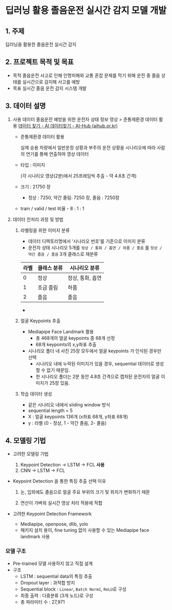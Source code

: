 # 딥러닝 활용 졸음운전 실시간 감지 모델 개발

## 1. 주제

딥러닝을 활용한 졸음운전 실시간 감지 

## 2. 프로젝트 목적 및 목표

- 목적
졸음운전 사고로 인해 인명피해와 교통 혼잡 문제를 막기 위해 
운전 중 졸음 상태를 실시간으로 감지해 사고를 예방
- 목표 
실시간 졸음 운전 감지 시스템 개발

## 3. 데이터 설명

1. 사용 데이터 
졸음운전 예방을 위한 운전자 상태 정보 영상   >  준통제환경 데이터 활용 
[데이터 찾기 - AI 데이터찾기 - AI-Hub (aihub.or.kr)](https://aihub.or.kr/aihubdata/data/view.do?currMenu=115&topMenu=100&aihubDataSe=data&dataSetSn=173)
    - 준통제환경 데이터 활용
        
         실제 승용 차량에서 일반운정 상황과 부주의 운전 상황을 시나리오에 따라 사람의 연기를 통해 연출하여 영상 데이터
        
    - 타입 : 이미지
        
         (각 시나리오 영상(2분)에서 25프레임씩 추출 - 약 4.8초 간격) 
        
    - 크기 : 21750 장
        - 정상 : 7250,  약간 졸림: 7250 장, 졸음 : 7250장
    - train / valid / test 비율  - 8 : 1 : 1
    
2. 데이터 전처리 과정 및 방법
    1. 라벨링을 위한 이미지 분류
        - 데이터 디렉토리명에서 ‘시나리오 번호’를 기준으로 이미지 분류
        - 운전자 상태 시나리오 5개를 `정상 / 통화 / 흡연 / 하품 / 졸음` 를 `정상 / 약간 졸음 / 졸음` 3개 클래스로 재분류
        
        | 라벨  | 클래스 분류 | 시나리오 분류 |
        | --- | --- | --- |
        | 0 | 정상 | 정상, 통화, 흡연 |
        | 1 | 조금 졸림 | 하품 |
        | 2 | 졸음 | 졸음 |
        - 
    2. 얼굴 Keypoints 추출  
        - Mediapipe Face Landmark 활용
            - 총 468개의 얼굴 keypoints 중 68개 선정
            - 68개 keypoints의 x,y좌표 추출
        - 시나리오 폴더 내 사진 25장 모두에서 얼굴 keypoints 가 인식된 경우만 선택
            - 시나리오 내에 누락된 이미지가 있을 경우, sequential 데이터로 생성할 수 없기 때문임.
            - 한 시나리오 폴더는 2분 동안 4.8초 간격으로 캡처된 운전자의 얼굴 이미지가 25장 있음.
    3. 학습 데이터 생성 
        - 같은 시나리오 내에서 sliding window 방식
        - sequential length  = 5
        - X  : 얼굴 keypoints 136개 (x좌표 68개, y좌표 68개)
        - y :  라벨 (0 - 정상, 1 - 약간 졸음,  2- 졸음)

## 4.  모델링 기법

- 고려한 모델링 기법
    1. Keypoint Detection → LSTM → FCL   **사용**
    2. CNN → LSTM → FCL 
    
- Keypoint Detection 을 통한 특징 추출 선택 이유
    
     1. 눈, 입외에도 졸음으로 얼굴 주요 부위의 크기 및 위치가 변화하기 때문
    
     2. 연산이 가벼워 실시간 영상 처리 적용에 적합
    

- 고려한 Keypoint Detection Framework
    - Mediapipe, openpose, dlib, yolo
    - 패키지 설치 용이, fine tuning 없이 사용할 수 있는 Mediapipe face landmark 사용

### 모델 구조

- Pre-trained 모델 사용하지 않고 직접 설계
- 구조
    - LSTM : sequential data의 특징 추출
    - Dropout layer :  과적합 방지
    - Sequential block : `Linear`, `Batch Norm1`, `ReLU`로 구성
    - 최종 출력 : 다중분류 (3개 노드)로 구성
    - 총 파라미터 수 : 27,971
